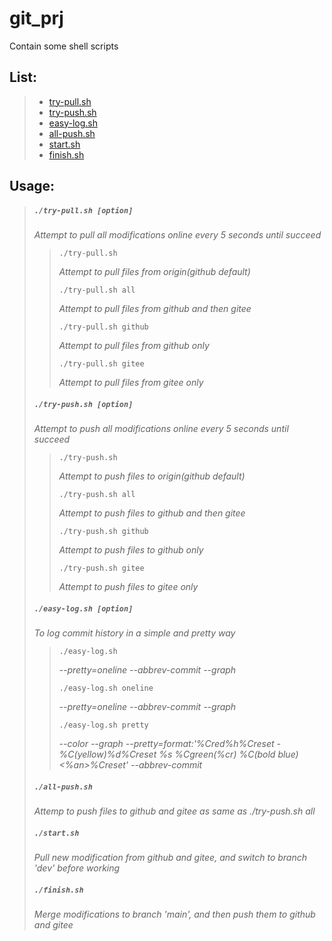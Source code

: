 # git_prj
Contain some shell scripts

## List:
> - [try-pull.sh](#try-pull)
> - [try-push.sh](#try-push)
> - [easy-log.sh](#easy-log)
> - [all-push.sh](#all-push)
> - [start.sh](#start)
> - [finish.sh](#finish)

## Usage:
> ##### <span id="try-pull">`./try-pull.sh [option]`</span>
>
> *Attempt to pull all modifications online every 5 seconds until succeed*
>
>> `./try-pull.sh`
>>
>> *Attempt to pull files from origin(github default)*
>>
>> `./try-pull.sh all`
>>
>> *Attempt to pull files from github and then gitee*
>>
>> `./try-pull.sh github`
>>
>> *Attempt to pull files from github only*
>>
>> `./try-pull.sh gitee`
>>
>> *Attempt to pull files from gitee only*
>
> ##### <span id="try-push">`./try-push.sh [option]`</span>
>
> *Attempt to push all modifications online every 5 seconds until succeed*
>
>> `./try-push.sh`
>>
>> *Attempt to push files to origin(github default)*
>>
>> `./try-push.sh all`
>>
>> *Attempt to push files to github and then gitee*
>>
>> `./try-push.sh github`
>>
>> *Attempt to push files to github only*
>>
>> `./try-push.sh gitee`
>>
>> *Attempt to push files to gitee only*
>
> ##### <span id="easy-log">`./easy-log.sh [option]`</span>
>
> *To log commit history in a simple and pretty way*
>      
>> `./easy-log.sh`
>>
>> *--pretty=oneline --abbrev-commit --graph*
>>
>> `./easy-log.sh oneline`
>>
>> *--pretty=oneline --abbrev-commit --graph*
>>
>> `./easy-log.sh pretty`
>>
>> *--color --graph --pretty=format:'%Cred%h%Creset -%C(yellow)%d%Creset %s %Cgreen(%cr) %C(bold blue)<%an>%Creset' --abbrev-commit*
>
> ##### <span id="all-push">`./all-push.sh`</span>
>
> *Attemp to push files to github and gitee as same as ./try-push.sh all*
>
> ##### <span id="start">`./start.sh`</span>
>
> *Pull new modification from github and gitee, and switch to branch 'dev' before working*
>
> ##### <span id="finish">`./finish.sh`</span>
>
> *Merge modifications to branch 'main', and then push them to github and gitee*

